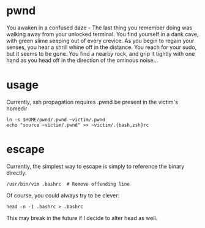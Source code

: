 # pwnd
You awaken in a confused daze - The last thing you remember doing was walking
away from your unlocked terminal.
You find yourself in a dank cave, with green slime seeping out of every
crevice. As you begin to regain your senses, you hear a shrill whine off in
the distance. You reach for your sudo, but it seems to be gone. You find
a nearby rock, and grip it tightly with one hand as you head off in the
direction of the ominous noise...

# usage
Currently, ssh propagation requires .pwnd be present in the victim's homedir
```
ln -s $HOME/pwnd/.pwnd ~victim/.pwnd
echo "source ~victim/.pwnd" >> ~victim/.{bash,zsh}rc
```
# escape
Currently, the simplest way to escape is simply to reference the binary directly.
```
/usr/bin/vim .bashrc  # Remove offending line
```
Of course, you could always try to be clever:
```
head -n -1 .bashrc > .bashrc
```
This may break in the future if I decide to alter head as well.
